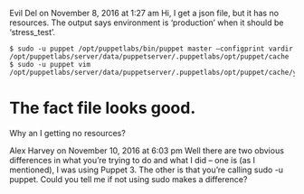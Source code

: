 
Evil Del	on November 8, 2016 at 1:27 am
Hi, I get a json file, but it has no resources. The output says environment is ‘production’ when it should be ‘stress_test’.

~~~ text
$ sudo -u puppet /opt/puppetlabs/bin/puppet master –configprint vardir
/opt/puppetlabs/server/data/puppetserver/.puppetlabs/opt/puppet/cache
$ sudo -u puppet vim /opt/puppetlabs/server/data/puppetserver/.puppetlabs/opt/puppet/cache/yaml/facts/cp1steapp011.sg1.prod.yaml
~~~

# The fact file looks good.
Why an I getting no resources?

Alex Harvey	on November 10, 2016 at 6:03 pm
Well there are two obvious differences in what you’re trying to do and what I did – one is (as I mentioned), I was using Puppet 3. The other is that you’re calling sudo -u puppet. Could you tell me if not using sudo makes a difference?
